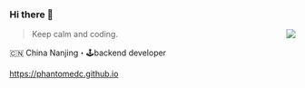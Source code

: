 ### Hi there 👋
<img align="right" src="https://github-readme-stats.vercel.app/api?username=phantomedc&show_icons=true&icon_color=805AD5&text_color=718096&bg_color=ffffff&hide_title=true" />

> Keep calm and coding.

🇨🇳 China Nanjing・🕹backend developer

https://phantomedc.github.io
<!--
**phantomedc/phantomedc** is a ✨ _special_ ✨ repository because its `README.md` (this file) appears on your GitHub profile.

Here are some ideas to get you started:

- 🔭 I’m currently working on ...
- 🌱 I’m currently learning ...
- 👯 I’m looking to collaborate on ...
- 🤔 I’m looking for help with ...
- 💬 Ask me about ...
- 📫 How to reach me: ...
- 😄 Pronouns: ...
- ⚡ Fun fact: ...
-->
